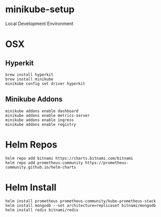 # minikube-setup
Local Development Environment

# OSX

## Hyperkit
```
brew install hyperkit
brew install minikube
minikube config set driver hyperkit
```

## Minikube Addons
```
minikube addons enable dashboard
minikube addons enable metrics-server
minikube addons enable ingress
minikube addons enable registry
```

# Helm Repos
```
helm repo add bitnami https://charts.bitnami.com/bitnami
helm repo add prometheus-community https://prometheus-community.github.io/helm-charts
```
  
# Helm Install 
```
helm install prometheus prometheus-community/kube-prometheus-stack
helm install mongodb --set architecture=replicaset bitnami/mongodb
helm install redis bitnami/redis
```  
  
